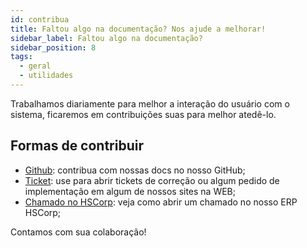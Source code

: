```yaml
---
id: contribua
title: Faltou algo na documentação? Nos ajude a melhorar!
sidebar_label: Faltou algo na documentação?
sidebar_position: 8
tags:
  - geral
  - utilidades
---
```


Trabalhamos diariamente para melhor a interação do usuário com o sistema, ficaremos em contribuições suas para melhor atedê-lo.

## Formas de contribuir

- [Github](https://github.com/HighsoftWeb): contribua com nossas docs no nosso GitHub;
- [Ticket](https://highsoftsistemas.com.br/chamado): use para abrir tickets de correção ou algum pedido de implementação em algum de nossos sites na WEB;
- [Chamado no HSCorp](/docs/geral/utilidades/abra-um-chamado): veja como abrir um chamado no nosso ERP HSCorp;

Contamos com sua colaboração!
